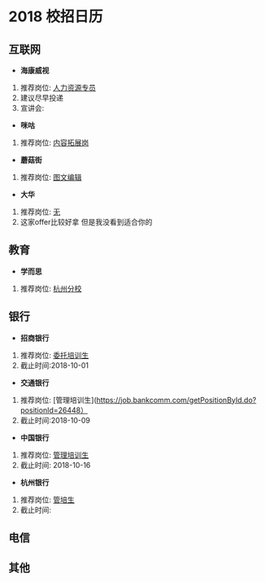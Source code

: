 # 2018 校招日历
## 互联网
- **海康威视**
1. 推荐岗位: [人力资源专员](http://campus.hikvision.com/zpdetail/150161536?r=&p=1%5E19&c=3301&d=&k=)
2. 建议尽早投递
3. 宣讲会: 
- **咪咕**
1. 推荐岗位: [内容拓展岗](http://www.migu.cn/about/join/graduate/job/0/5/0.html)
- **蘑菇街**
1. 推荐岗位: [图文编辑](http://job.mogujie.com/#/campus/position?name=&_k=6eattf)
- **大华**
1. 推荐岗位: [无](http://dahua.zhiye.com/campus?r=&p=1^15&c=-1&d=&k=#jlt)
2. 这家offer比较好拿 但是我没看到适合你的

## 教育
- **学而思**
1. 推荐岗位: [杭州分校](http://job.xueersi.cn/recruit.html)
## 银行
- **招商银行**
1. 推荐岗位: [委托培训生](http://career.cloud.cmbchina.com/index.html#jobList?id=96574F8D-C7ED-4772-AE7C-BAC896D190C1)
2. 截止时间:2018-10-01
- **交通银行**
1. 推荐岗位: [管理培训生](https://job.bankcomm.com/getPositionById.do?positionId=26448）
2. 截止时间:2018-10-09
- **中国银行**
1. 推荐岗位: [管理培训生](http://campus.chinahr.com/2019/boc/jobs.html)
2. 截止时间: 2018-10-16
- **杭州银行**
1. 推荐岗位: [管培生](https://xiaoyuan.zhaopin.com/job/CC000911400J90000001000)
2. 截止时间: 
## 电信
## 其他
